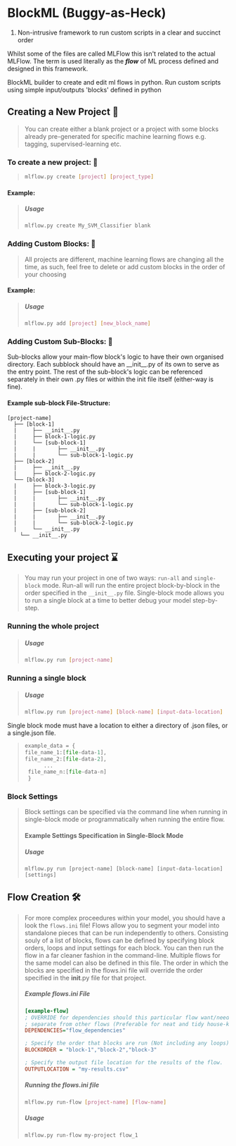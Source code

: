 # BlockML (Buggy-as-Heck)

1. Non-intrusive framework to run custom scripts in a clear and succinct order

Whilst some of the files are called MLFlow this isn't related to the actual MLFlow. The term is used literally as the ***flow*** of ML process defined and designed in this framework.

BlockML builder to create and edit ml flows in python. Run custom scripts using simple input/outputs 'blocks' defined in python



## Creating a New Project 🚀

> You can create either a blank project or a project with some blocks already pre-generated for specific machine learning flows e.g. tagging, supervised-learning etc.
>
### To create a new project: 🧠
>
> ```bash
> mlflow.py create [project] [project_type]
> ```
>
#### Example: 

> ##### Usage
> 
> ```bash
> mlflow.py create My_SVM_Classifier blank
> ```



### Adding Custom Blocks: 🧱

> All projects are different, machine learning flows are changing all the time, as such, feel free to delete or add custom blocks in the order of your choosing

#### Example:

> ##### Usage
> 
> ```bash
> mlflow.py add [project] [new_block_name]
> ```

### Adding Custom Sub-Blocks: 🧱

Sub-blocks allow your main-flow block's logic to have their own organised directory. Each subblock should have an \_\_init\_\_.py of its own to serve as the entry point. The rest of the sub-block's logic can be referenced separately in their own .py files or within the init file itself (either-way is fine).

#### Example sub-block File-Structure:

```
[project-name]
  ├── [block-1]
  |		├── __init__.py
  |		├── block-1-logic.py
  |		└── [sub-block-1]
  |		|		├── __init__.py
  | 	|		└── sub-block-1-logic.py
  ├── [block-2]
  |		├── __init__.py
  |		├── block-2-logic.py
  └── [block-3]
  |		├── block-3-logic.py
  |		├── [sub-block-1]
  |		|		├── __init__.py
  | 	|		└── sub-block-1-logic.py
  |		├── [sub-block-2]
  |		|		├── __init__.py
  | 	|		└── sub-block-2-logic.py
  |		└── __init__.py
	└── __init__.py
```



## Executing your project ⌛️

> You may run your project in one of two ways: `run-all` and `single-block` mode. Run-all will run the entire project block-by-block in the order specified in the `__init__.py` file. Single-block mode allows you to run a single block at a time to better debug your model step-by-step.
### Running the whole project
> ##### Usage
> 
> ```bash
> mlflow.py run [project-name]
> ```
### Running a single block

> ##### Usage
> 
> ```bash
> mlflow.py run [project-name] [block-name] [input-data-location]
> ```

Single block mode must have a location to either a directory of .json files, or a single.json file.

> ```python
>example_data = {
> file_name_1:[file-data-1],
> file_name_2:[file-data-2],
>  		...
>  file_name_n:[file-data-n]
>  }
>  ```
> 

### Block Settings

> Block settings can be specified via the command line when running in single-block mode or programmatically when running the entire flow.
>
> #### Example Settings Specification in Single-Block Mode
>
> ##### Usage
>
> ```
> mlflow.py run [project-name] [block-name] [input-data-location] [settings]
> ```
>
> 



## Flow Creation 🛠

> For more complex proceedures within your model, you should have a look the `flows.ini` file! Flows allow you to segment your model into standalone pieces that can be run independently to others. Consisting souly of a list of blocks, flows can be defined by specifying block orders, loops and input settings for each block. You can then run the flow in a far cleaner fashion in the command-line. Multiple flows for the same model can also be defined in this file. The order in which the blocks are specified in the flows.ini file will override the order specified in the __init__.py file for that project.
>
> ##### Example flows.ini File
>
> ```ini
> [example-flow]
> ; OVERRIDE for dependencies should this particular flow want/need its own set of dependencies that are
> ; separate from other flows (Preferable for neat and tidy house-keeping)
> DEPENDENCIES="flow_dependencies"
> 
> ; Specify the order that blocks are run (Not including any loops) using a csv-style format.
> BLOCKORDER = "block-1","block-2","block-3"
> 
> ; Specify the output file location for the results of the flow.
> OUTPUTLOCATION = "my-results.csv"
> ```
>
> 
>
> ##### Running the flows.ini file
>
> ```bash
> mlflow.py run-flow [project-name] [flow-name]
> ```
>
> ##### Usage
>
> ```bash
> mlflow.py run-flow my-project flow_1
> ```

